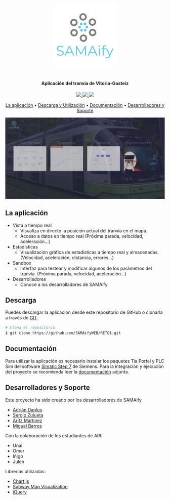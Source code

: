 <p align="center">
  <img src="https://raw.githubusercontent.com/SAMAifyWEB/RETO1/master/src/img/logo.png">
</p>
<h1 align="center"></h1>
<h4 align="center">
  <span>Aplicación del tranvía de Vitoria-Gasteiz</span>
</h4>

<p align="center">
  <a href="https://opensource.org/licenses/Apache-2.0">
    <img src="https://img.shields.io/badge/License-Apache-green">
  </a>
  <a href="https://github.com/SAMAifyWEB/RETO1">
    <img src="https://img.shields.io/badge/Version-2.0-yellowgreen">
  </a>
  <img src="https://img.shields.io/badge/$-donate-62c2d2.svg?maxAge=2592000&amp;style=flat">

</p>
<p align="center">
  <a href="#la-aplicación">La aplicación</a> •
  <a href="#descarga">Descarga y Utilización</a> •
  <a href="#documentación">Documentación</a> •
  <a href="#desarrolladores-y-soporte">Desarrolladores y Soporte</a> 
</p>
<p align="center"><img src="https://raw.githubusercontent.com/SAMAifyWEB/RETO1/master/src/img/landing.jpg"></p>
  
## La aplicación

* Vista a tiempo real
  - Visualiza en directo la posición actual del tranvía en el mapa.
  - Acceso a datos en tiempo real (Próxima parada, velocidad, aceleración...)
* Estadísticas
  - Visualización gráfica de estadísticas a tiempo real y almacenadas. (Velocidad, aceleración, distancia, errores...)
* Sandbox
  - Interfaz para testear y modificar algunos de los parámetros del tranvía. (Próxima parada, velocidad, aceleración...)
* Desarrolladores
  - Conoce a los desarrolladores de SAMAify

## Descarga
Puedes descargar la aplicación desde este repositorio de GitHub o clonarla a través de <a href="https://git-scm.com/downloads">GIT</a>.
```bash
# Clona el repositorio
$ git clone https://github.com/SAMAifyWEB/RETO1.git
```
## Documentación
Para utilizar la aplicación es necesario instalar los paquetes Tia Portal y PLC Sim del software <a href="https://support.industry.siemens.com/cs/document/109752566/simatic-step-7-and-wincc-v15-trial-download-?dti=0&lc=en-WW">Simatic Step 7</a> de Siemens.
Para la integración y ejecución del proyecto se recomienda leer la <a href="https://github.com/SAMAifyWEB/RETO1/tree/master/documentaci%C3%B3n">documentación</a> adjunta.

## Desarrolladores y Soporte
Este proyecto ha sido creado por los desarrolladores de SAMAify 
 - <a href="https://github.com/AdrianDanlos">Adrián Danlos</a>
 - <a href="https://github.com/SergioZulueta">Sergio Zulueta</a>
 - <a href="https://github.com/AritzMartinez">Aritz Martinez</a>
 - <a href="https://github.com/miguelbarrosv">Miguel Barros</a>

Con la colaboración de los estudiantes de ARI:
- Unai
- Omer
- Iñigo
- Julen

Librerías utilizadas:
 - <a href="https://www.chartjs.org/">Chart.js</a>
 - <a href="https://kalyani.com/blog/2010/10/08/subway-map-visualization-jquery-plugin/">Subway Map Visualization </a>
 - <a href="https://jquery.com/">jQuery</a>

